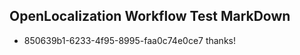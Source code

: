 ## OpenLocalization Workflow Test MarkDown
* 850639b1-6233-4f95-8995-faa0c74e0ce7 thanks!

<!--HONumber=Aug16_HO4-->


